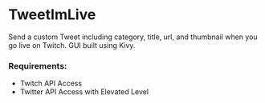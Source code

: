 # TweetImLive

Send a custom Tweet including category, title, url, and thumbnail when you go live on Twitch.
GUI built using Kivy.

### Requirements:
  * Twitch API Access
  * Twitter API Access with Elevated Level
